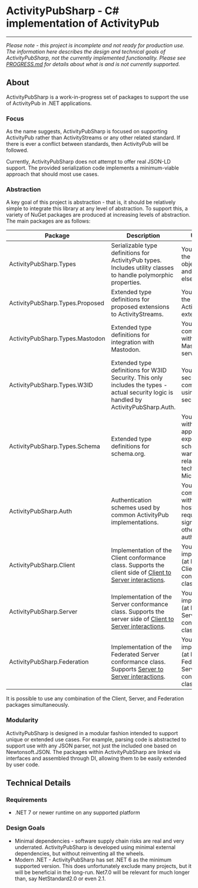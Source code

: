 ﻿# ActivityPubSharp - C# implementation of ActivityPub

---

*Please note - this project is incomplete and not ready for production use. The information here describes the design and technical goals of ActivityPubSharp, not the currently implemented functionality. Please see [PROGRESS.md](PROGRESS.md) for details about what is and is not currently supported.*

## About
ActivityPubSharp is a work-in-progress set of packages to support the use of ActivityPub in .NET applications.

### Focus
As the name suggests, ActivityPubSharp is focused on supporting ActivityPub rather than ActivityStreams or any other related standard.
If there is ever a conflict between standards, then ActivityPub will be followed.

Currently, ActivityPubSharp does not attempt to offer real JSON-LD support.
The provided serialization code implements a minimum-viable approach that should most use cases.

### Abstraction
A key goal of this project is abstraction - that is, it should be relatively simple to integrate this library at any level of abstraction.
To support this, a variety of NuGet packages are produced at increasing levels of abstraction.
The main packages are as follows:


| Package                         | Description                                                                                                                                                                     | Use Case                                                                                                         |
|---------------------------------|---------------------------------------------------------------------------------------------------------------------------------------------------------------------------------|------------------------------------------------------------------------------------------------------------------|
| ActivityPubSharp.Types          | Serializable type definitions for ActivityPub types. Includes utility classes to handle polymorphic properties.                                                                 | You only need the ActivityPub object types, and nothing else.                                                    |
| ActivityPubSharp.Types.Proposed | Extended type definitions for proposed extensions to ActivityStreams.                                                                                                           | You need to use the unreleased ActivityStreams extensions.                                                       |
| ActivityPubSharp.Types.Mastodon | Extended type definitions for integration with Mastodon.                                                                                                                        | You are communicating with a Mastodon server.                                                                    |
| ActivityPubSharp.Types.W3ID     | Extended type definitions for W3ID Security. This only includes the types - actual security logic is handled by ActivityPubSharp.Auth.                                          | You need to secure communications using W3ID security.                                                           |
| ActivityPubSharp.Types.Schema   | Extended type definitions for schema.org.                                                                                                                                       | You integrate with an application that expects a schema, or you want to use a related technology like Microdata. |
| ActivityPubSharp.Auth           | Authentication schemes used by common ActivityPub implementations.                                                                                                              | You will communicate with an external host which requires signatures or other authentication.                    |
| ActivityPubSharp.Client         | Implementation of the Client conformance class. Supports the client side of [Client to Server interactions](https://www.w3.org/TR/activitypub/#client-to-server-interactions).  | You are implementing (at least) the Client conformance class.                                                    |
| ActivityPubSharp.Server         | Implementation of the Server conformance class. Supports the server side of [Client to Server interactions](https://www.w3.org/TR/activitypub/#client-to-server-interactions).  | You are implementing (at least) the Server conformance class.                                                    |
| ActivityPubSharp.Federation     | Implementation of the Federated Server conformance class. Supports [Server to Server interactions](https://www.w3.org/TR/activitypub/#server-to-server-interactions).           | You are implementing (at least) the Federated Server conformance class.                                          |

It is possible to use any combination of the Client, Server, and Federation packages simultaneously.

### Modularity
ActivityPubSharp is designed in a modular fashion intended to support unique or extended use cases.
For example, parsing code is abstracted to support use with any JSON parser, not just the included one based on Newtonsoft.JSON.
The packages within ActivityPubSharp are linked via interfaces and assembled through DI, allowing them to be easily extended by user code.

## Technical Details

### Requirements
* .NET 7 or newer runtime on any supported platform

### Design Goals
* Minimal dependencies - software supply chain risks are real and very underrated. ActivityPubSharp is developed using minimal external dependencies, but without reinventing all the wheels.
* Modern .NET - ActivityPubSharp has set .NET 6 as the minimum supported version. This does unfortunately exclude many projects, but it will be beneficial in the long-run. Net7.0 will be relevant for much longer than, say NetStandard2.0 or even 2.1.